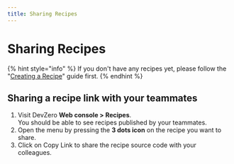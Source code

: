 ```yaml
---
title: Sharing Recipes
---
```

# Sharing Recipes

{% hint style="info" %}
If you don't have any recipes yet, please follow the "[Creating a Recipe](create-recipe.md)" guide first.
{% endhint %}

## Sharing a recipe link with your teammates

1. Visit DevZero **Web console > Recipes**.\
   You should be able to see recipes published by your teammates.
2. Open the menu by pressing the **3 dots icon** on the recipe you want to share.
3. Click on Copy Link to share the recipe source code with your colleagues.

<figure><img src="https://devzero.b-cdn.net/copy-recipe.gif" alt=""><figcaption></figcaption></figure>

